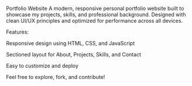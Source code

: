 Portfolio Website
A modern, responsive personal portfolio website built to showcase my projects, skills, and professional background. Designed with clean UI/UX principles and optimized for performance across all devices.

Features:

Responsive design using HTML, CSS, and JavaScript

Sectioned layout for About, Projects, Skills, and Contact

Easy to customize and deploy

Feel free to explore, fork, and contribute!
